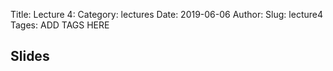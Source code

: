 Title: Lecture 4:
Category: lectures
Date: 2019-06-06
Author: 
Slug: lecture4
Tages: ADD TAGS HERE


## Slides
<!-- - [PDF | Lecture 1: Description]({attach}presentation/Lecture1_Data.pdf) -->